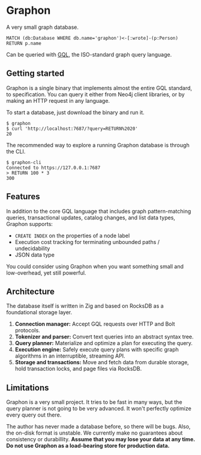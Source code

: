 # Graphon

A very small graph database.

```gql
MATCH (db:Database WHERE db.name='graphon')<-[:wrote]-(p:Person)
RETURN p.name
```

Can be queried with [GQL](https://www.iso.org/standard/76120.html), the ISO-standard graph query language.

## Getting started

Graphon is a single binary that implements almost the entire GQL standard, to specification. You can query it either from Neo4j client libraries, or by making an HTTP request in any language.

To start a database, just download the binary and run it.

```sh-session
$ graphon
$ curl 'http://localhost:7687/?query=RETURN%2020'
20
```

The recommended way to explore a running Graphon database is through the CLI.

```sh-session
$ graphon-cli
Connected to https://127.0.0.1:7687
> RETURN 100 * 3
300
```

## Features

In addition to the core GQL language that includes graph pattern-matching queries, transactional updates, catalog changes, and list data types, Graphon supports:

- `CREATE INDEX` on the properties of a node label
- Execution cost tracking for terminating unbounded paths / undecidability
- JSON data type

You could consider using Graphon when you want something small and low-overhead, yet still powerful.

## Architecture

The database itself is written in Zig and based on RocksDB as a foundational storage layer.

1. **Connection manager:** Accept GQL requests over HTTP and Bolt protocols.
2. **Tokenizer and parser:** Convert text queries into an abstract syntax tree.
3. **Query planner:** Materialize and optimize a plan for executing the query.
4. **Execution engine:** Safely execute query plans with specific graph algorithms in an interruptible, streaming API.
5. **Storage and transactions:** Move and fetch data from durable storage, hold transaction locks, and page files via RocksDB.

## Limitations

Graphon is a very small project. It tries to be fast in many ways, but the query planner is not going to be very advanced. It won't perfectly optimize every query out there.

The author has never made a database before, so there will be bugs. Also, the on-disk format is unstable. We currently make no guarantees about consistency or durabillity. **Assume that you may lose your data at any time. Do not use Graphon as a load-bearing store for production data.**
